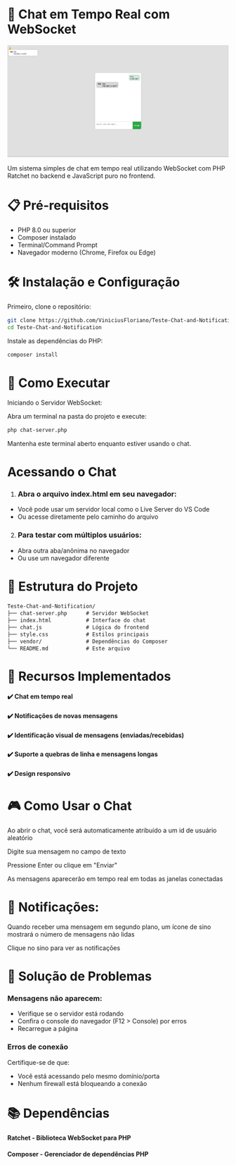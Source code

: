 # 💬 Chat em Tempo Real com WebSocket

![Chat Demo](Screenshot.png)

Um sistema simples de chat em tempo real utilizando WebSocket com PHP Ratchet no backend e JavaScript puro no frontend.

# 📋 Pré-requisitos

- PHP 8.0 ou superior
- Composer instalado
- Terminal/Command Prompt
- Navegador moderno (Chrome, Firefox ou Edge)

# 🛠️ Instalação e Configuração
Primeiro, clone o repositório:

```bash
git clone https://github.com/ViniciusFloriano/Teste-Chat-and-Notification.git
cd Teste-Chat-and-Notification
```

Instale as dependências do PHP:

```bash
composer install
```

# 🚀 Como Executar
Iniciando o Servidor WebSocket:

Abra um terminal na pasta do projeto e execute:

```bash
php chat-server.php
```

Mantenha este terminal aberto enquanto estiver usando o chat.

# Acessando o Chat

1. ### Abra o arquivo index.html em seu navegador:
- Você pode usar um servidor local como o Live Server do VS Code
- Ou acesse diretamente pelo caminho do arquivo

2. ### Para testar com múltiplos usuários:
- Abra outra aba/anônima no navegador
- Ou use um navegador diferente

# 🧩 Estrutura do Projeto
```
Teste-Chat-and-Notification/
├── chat-server.php      # Servidor WebSocket
├── index.html           # Interface do chat
├── chat.js              # Lógica do frontend
├── style.css            # Estilos principais
├── vendor/              # Dependências do Composer
└── README.md            # Este arquivo
```

# 📌 Recursos Implementados

#### ✔️ Chat em tempo real
#### ✔️ Notificações de novas mensagens
#### ✔️ Identificação visual de mensagens (enviadas/recebidas)
#### ✔️ Suporte a quebras de linha e mensagens longas
#### ✔️ Design responsivo

# 🎮 Como Usar o Chat
Ao abrir o chat, você será automaticamente atribuído a um id de usuário aleatório

Digite sua mensagem no campo de texto

Pressione Enter ou clique em "Enviar"

As mensagens aparecerão em tempo real em todas as janelas conectadas

# 🔔 Notificações:

Quando receber uma mensagem em segundo plano, um ícone de sino mostrará o número de mensagens não lidas

Clique no sino para ver as notificações

# 🐛 Solução de Problemas
### Mensagens não aparecem:
- Verifique se o servidor está rodando
- Confira o console do navegador (F12 > Console) por erros
- Recarregue a página

### Erros de conexão
Certifique-se de que:
- Você está acessando pelo mesmo domínio/porta
- Nenhum firewall está bloqueando a conexão

# 📚 Dependências
#### Ratchet - Biblioteca WebSocket para PHP
#### Composer - Gerenciador de dependências PHP
